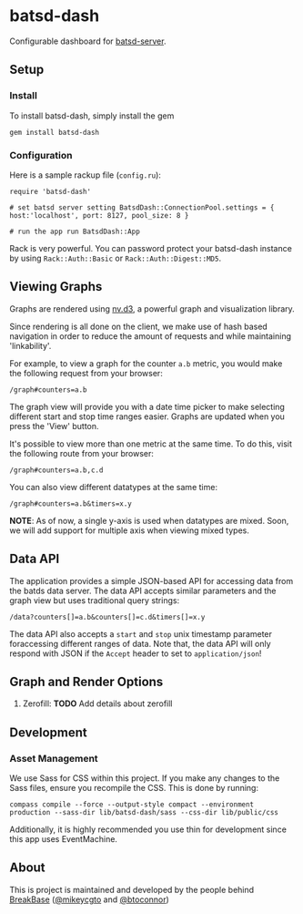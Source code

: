 batsd-dash
==========

Configurable dashboard for [batsd-server](https://github.com/noahhl/batsd).

## Setup

### Install

To install batsd-dash, simply install the gem

    gem install batsd-dash

### Configuration

Here is a sample rackup file (`config.ru`):
    
    require 'batsd-dash'

    # set batsd server setting BatsdDash::ConnectionPool.settings = { host:'localhost', port: 8127, pool_size: 8 }

    # run the app run BatsdDash::App

Rack is very powerful. You can password protect your batsd-dash instance 
by using `Rack::Auth::Basic` or `Rack::Auth::Digest::MD5`.

## Viewing Graphs

Graphs are rendered using [nv.d3](http://nvd3.com/), a powerful graph
and visualization library.

Since rendering is all done on the client, we make use of hash based
navigation in order to reduce the amount of requests and while 
maintaining 'linkability'.

For example, to view a graph for the counter `a.b` metric, you would make 
the following request from your browser:

    /graph#counters=a.b

The graph view will provide you with a date time picker to make selecting
different start and stop time ranges easier. Graphs are updated when you 
press the 'View' button.

It's possible to view more than one metric at the same time. To do this, 
visit the following route from your browser:

    /graph#counters=a.b,c.d

You can also view different datatypes at the same time:

    /graph#counters=a.b&timers=x.y

__NOTE__: As of now, a single y-axis is used when datatypes are mixed.
Soon, we will add support for multiple axis when viewing mixed types.

## Data API

The application provides a simple JSON-based API for accessing data from
the batds data server. The data API accepts similar parameters and the
graph view but uses traditional query strings: 

    /data?counters[]=a.b&counters[]=c.d&timers[]=x.y

The data API also accepts a `start` and `stop` unix timestamp parameter 
foraccessing different ranges of data. Note that, the data API will
only respond with JSON if the `Accept` header to set to `application/json`!

## Graph and Render Options

1. Zerofill:
   __TODO__ Add details about zerofill


## Development

### Asset Management

We use Sass for CSS within this project. If you make any changes to the Sass
files, ensure you recompile the CSS. This is done by running:
    
    compass compile --force --output-style compact --environment production --sass-dir lib/batsd-dash/sass --css-dir lib/public/css

Additionally, it is highly recommended you use thin for development since this
app uses EventMachine.

## About

This is project is maintained and developed by the people behind [BreakBase](http://breakbase.com) ([@mikeycgto](https://twitter.com/mikeycgto) and [@btoconnor](https://twitter.com/btoconnor))
